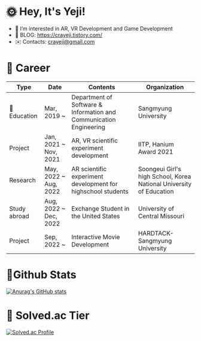 <!--![header](https://capsule-render.vercel.app/api?type=soft&color=auto&height=15&section=header&text=)-->


# 🌞 Hey, It's Yeji!

- 👀 I’m interested in AR, VR Development and Game Development
- 📖 BLOG: https://crayeji.tistory.com/
- ✉️ Contacts: crayeji@gmail.com

 
 # 💚 Career
| Type | Date | Contents | Organization |
| ------ | ------ | ------ | ------ |
| 🏫Education | Mar, 2019 ~ | Department of Software & Information and Communication Engineering | Sangmyung University |
| Project | Jan, 2021 ~ Nov, 2021 | AR, VR scientific experiment development | IITP, Hanium Award 2021 |
| Research | May, 2022 ~ Aug, 2022 | AR scientific experiment development for highschool students | Soongeui Girl's high School, Korea National University of Education |
| Study abroad | Aug, 2022 ~ Dec, 2022 | Exchange Student in the United States | University of Central Missouri |
| Project | Sep, 2022 ~ | Interactive Movie Development | HARDTACK-Sangmyung University |

<!--- | Mentoring & Prize | Mar, 2020 ~ June 2020 | C Language Mentoring to freshmen and Grand Prize in the achievement contest | Sangmyung University | ---!>
<!--
# Skills 뱃지
--->

# 💙Github Stats
[![Anurag's GitHub stats](https://github-readme-stats.vercel.app/api?username=ellen310)](https://github.com/anuraghazra/github-readme-stats)


# 💛 Solved.ac Tier
[![Solved.ac Profile](http://mazassumnida.wtf/api/v2/generate_badge?boj=ellen310)](https://solved.ac/ellen310/)

